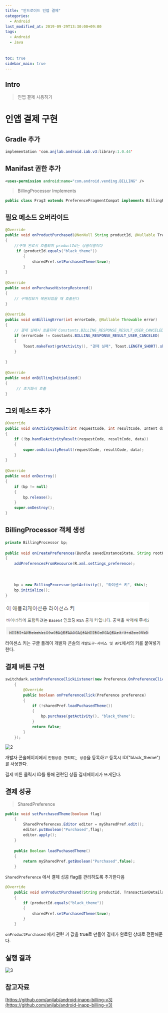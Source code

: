 ```yaml
---
title: "안드로이드 인앱 결제"
categories: 
  - Android
last_modified_at: 2019-09-29T13:30:00+09:00
tags: 
  - Android
  - Java


toc: true
sidebar_main: true
---
```


## Intro

> 인앱 결제 사용하기


# 인앱 결제 구현

## Gradle 추가

```java
implementation 'com.anjlab.android.iab.v3:library:1.0.44'
```


## Manifast 권한 추가

```xml
<uses-permission android:name="com.android.vending.BILLING" />
```


> BillingProcessor Implements

```java
public class Frag3 extends PreferenceFragmentCompat implements BillingProcessor.IBillingHandler
```

## 필요 메소드 오버라이드

```java
@Override
public void onProductPurchased(@NonNull String productId, @Nullable TransactionDetails details) 
{
    //구매 완료시 호출되며 productId는 상품이름이다
     if (productId.equals("black_theme"))
        {
            sharedPref.setPurchasedTheme(true);
        } 
}
 
@Override
public void onPurchaseHistoryRestored() 
{
    // 구매정보가 복원되었을 때 호출된다
}
 
@Override
public void onBillingError(int errorCode, @Nullable Throwable error) 
{
    // 결제 실패시 호출되며 Constants.BILLING_RESPONSE_RESULT_USER_CANCELED는 사용자가 취소한 것이므로 이외의 경우에 토스트를 띄운다.
    if (errorCode != Constants.BILLING_RESPONSE_RESULT_USER_CANCELED)
    {
        Toast.makeText(getActivity(), "결제 실패", Toast.LENGTH_SHORT).show();
    }

}
 
@Override
public void onBillingInitialized() 
{
     // 초기화시 호출
}
```

## 그외 메소드 추가

```java
@Override
public void onActivityResult(int requestCode, int resultCode, Intent data)
{
    if (!bp.handleActivityResult(requestCode, resultCode, data))
    {
        super.onActivityResult(requestCode, resultCode, data);
    }
}

@Override
public void onDestroy()
{
    if (bp != null)
    {
        bp.release();
    }
    super.onDestroy();
}
```


## BillingProcessor 객체 생성

```java
private BillingProcessor bp;

public void onCreatePreferences(Bundle savedInstanceState, String rootKey)
{
    addPreferencesFromResource(R.xml.settings_preference);



    bp = new BillingProcessor(getActivity(), "라이센스 키", this);
    bp.initialize();
}
```

![1](https://github.com/lesslate/lesslate.github.io/blob/master/assets/img/Android/billing/1.png?raw=true)

라이센스 키는 구글 플레이 개발자 콘솔의 `개발도구-서비스 및 API`에서의 키를 붙여넣기한다.



## 결제 버튼 구현

```java
switchdark.setOnPreferenceClickListener(new Preference.OnPreferenceClickListener()
    {
        @Override
        public boolean onPreferenceClick(Preference preference)
        {
            if (!sharedPref.loadPuchasedTheme())
            {
                bp.purchase(getActivity(), "black_theme");
            }
            return false;
        }
    });
```

![2]()

개발자 콘솔페이지에서 `인앱상품-관리되는 상품`을 등록하고 등록시 ID("black_theme")를 사용한다.

결제 버튼 클릭시 ID를 통해 관련된 상품 결제페이지가 뜨게된다.

## 결제 성공

> SharedPreference

```java
public void setPurchasedTheme(boolean flag)
    {
        SharedPreferences.Editor editor = mySharedPref.edit();
        editor.putBoolean("Purchased",flag);
        editor.apply();
    }

    public Boolean loadPuchasedTheme()
    {
        return mySharedPref.getBoolean("Purchased",false);
    }
```    

`SharedPreference` 에서 결제 성공 flag를 관리하도록 추가한다음

```java
@Override
    public void onProductPurchased(String productId, TransactionDetails details)
    {
        if (productId.equals("black_theme"))
        {
            sharedPref.setPurchasedTheme(true);
        }
    }
```

`onProductPurchased` 에서 관련 키 값을 true로 만들어 결제가 완료된 상태로 전환해준다.

## 실행 결과

![3]()


## 참고자료

[https://github.com/anjlab/android-inapp-billing-v3](https://github.com/anjlab/android-inapp-billing-v3)
